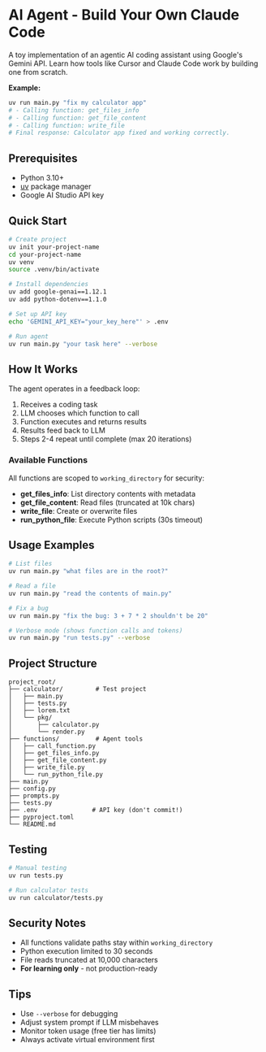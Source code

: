# AI Agent - Build Your Own Claude Code

A toy implementation of an agentic AI coding assistant using Google's Gemini API. Learn how tools like Cursor and Claude Code work by building one from scratch.

**Example:**
```sh
uv run main.py "fix my calculator app"
# - Calling function: get_files_info
# - Calling function: get_file_content
# - Calling function: write_file
# Final response: Calculator app fixed and working correctly.
```

## Prerequisites

- Python 3.10+
- [uv](https://github.com/astral-sh/uv) package manager
- Google AI Studio API key

## Quick Start

```bash
# Create project
uv init your-project-name
cd your-project-name
uv venv
source .venv/bin/activate

# Install dependencies
uv add google-genai==1.12.1
uv add python-dotenv==1.1.0

# Set up API key
echo 'GEMINI_API_KEY="your_key_here"' > .env

# Run agent
uv run main.py "your task here" --verbose
```

## How It Works

The agent operates in a feedback loop:

1. Receives a coding task
2. LLM chooses which function to call
3. Function executes and returns results
4. Results feed back to LLM
5. Steps 2-4 repeat until complete (max 20 iterations)

### Available Functions

All functions are scoped to `working_directory` for security:

- **get_files_info**: List directory contents with metadata
- **get_file_content**: Read files (truncated at 10k chars)
- **write_file**: Create or overwrite files
- **run_python_file**: Execute Python scripts (30s timeout)

## Usage Examples

```bash
# List files
uv run main.py "what files are in the root?"

# Read a file
uv run main.py "read the contents of main.py"

# Fix a bug
uv run main.py "fix the bug: 3 + 7 * 2 shouldn't be 20"

# Verbose mode (shows function calls and tokens)
uv run main.py "run tests.py" --verbose
```

## Project Structure

```
project_root/
├── calculator/         # Test project
│   ├── main.py
│   ├── tests.py
│   ├── lorem.txt
│   └── pkg/
│       ├── calculator.py
│       └── render.py
├── functions/          # Agent tools
│   ├── call_function.py
│   ├── get_files_info.py
│   ├── get_file_content.py
│   ├── write_file.py
│   └── run_python_file.py
├── main.py
├── config.py
├── prompts.py
├── tests.py
├── .env               # API key (don't commit!)
├── pyproject.toml
└── README.md
```

## Testing

```bash
# Manual testing
uv run tests.py

# Run calculator tests
uv run calculator/tests.py
```

## Security Notes

- All functions validate paths stay within `working_directory`
- Python execution limited to 30 seconds
- File reads truncated at 10,000 characters
- **For learning only** - not production-ready

## Tips

- Use `--verbose` for debugging
- Adjust system prompt if LLM misbehaves
- Monitor token usage (free tier has limits)
- Always activate virtual environment first
